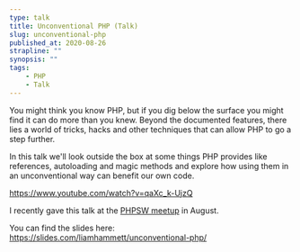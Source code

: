 ```yaml
---
type: talk
title: Unconventional PHP (Talk)
slug: unconventional-php
published_at: 2020-08-26
strapline: ""
synopsis: ""
tags:
    - PHP
    - Talk
---
```


You might think you know PHP, but if you dig below the surface you might find it can do more than you knew. Beyond the documented features, there lies a world of tricks, hacks and other techniques that can allow PHP to go a step further.

In this talk we'll look outside the box at some things PHP provides like references, autoloading and magic methods and explore how using them in an unconventional way can benefit our own code.

<https://www.youtube.com/watch?v=qaXc_k-UjzQ>

I recently gave this talk at the [PHPSW meetup](https://phpsw.uk/) in August.

You can find the slides here: <https://slides.com/liamhammett/unconventional-php/>
